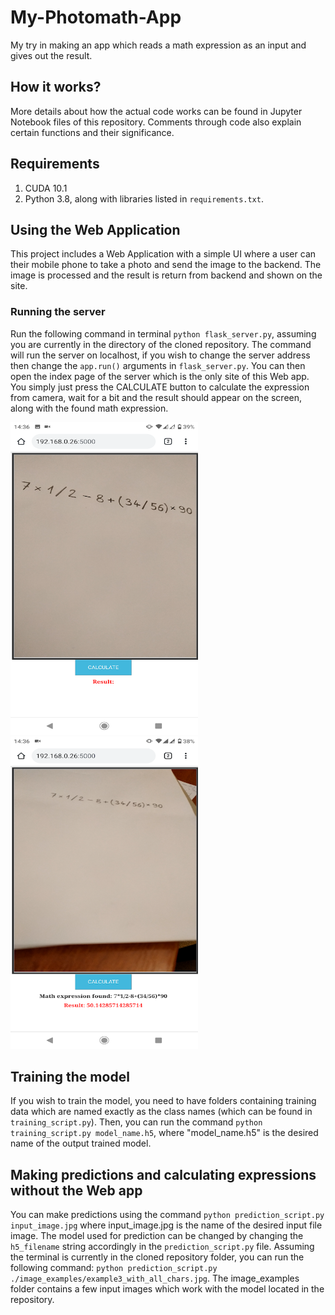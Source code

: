 # My-Photomath-App
My try in making an app which reads a math expression as an input and gives out the result.

## How it works?
More details about how the actual code works can be found in Jupyter Notebook files of this repository. Comments through code also explain certain functions and their significance.

## Requirements
1. CUDA 10.1
2. Python 3.8, along with libraries listed in `requirements.txt`.

## Using the Web Application

This project includes a Web Application with a simple UI where a user can their mobile phone to take a photo and send the image to the backend. The image is processed and the result is return from backend and shown on the site.

### Running the server

Run the following command in terminal `python flask_server.py`, assuming you are currently in the directory of the cloned repository. The command will run the server on localhost, if you wish to change the server address then change the `app.run()` arguments in `flask_server.py`.
You can then open the index page of the server which is the only site of this Web app. You simply just press the CALCULATE button to calculate the expression from camera, wait for a bit and the result should appear on the screen, along with the found math expression.

<p float="left">
  <img src="https://raw.githubusercontent.com/kfilipcic/My-Photomath-App/main/web_app1.png" width="300" height="500"/>
  <img src="https://raw.githubusercontent.com/kfilipcic/My-Photomath-App/main/web_app2.png" width="300" height="500"/>
</p>

## Training the model

If you wish to train the model, you need to have folders containing training data which are named exactly as the class names (which can be found in `training_script.py`). Then, you can run the command `python training_script.py model_name.h5`, where "model_name.h5" is the desired name of the output trained model.

## Making predictions and calculating expressions without the Web app

You can make predictions using the command `python prediction_script.py input_image.jpg` where input_image.jpg is the name of the desired input file image. The model used for prediction can be changed by changing the `h5_filename` string accordingly in the `prediction_script.py` file.
Assuming the terminal is currently in the cloned repository folder, you can run the following command: `python prediction_script.py ./image_examples/example3_with_all_chars.jpg`. The image_examples folder contains a few input images which work with the model located in the repository.
